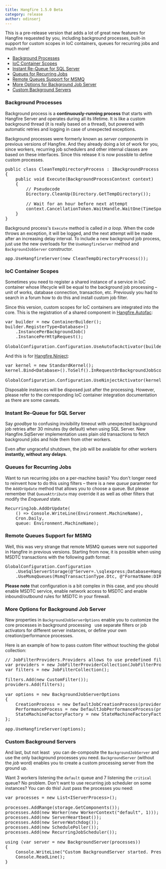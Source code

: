 ```yaml
---
title: Hangfire 1.5.0 Beta
category: release
author: odinserj
---
```


This is a pre-release version that adds a lot of great new features for Hangfire requested by you, including background processes, built-in support for custom scopes in IoC containers, queues for recurring jobs and much more!

* <a href="#background-processes">Background Processes</a>
* <a href="#ioc-container-scopes">IoC Container Scopes</a>
* <a href="#instant-re-queue-for-sql-server">Instant Re-Queue for SQL Server</a>
* <a href="#queues-for-recurring-jobs">Queues for Recurring Jobs</a>
* <a href="#remote-queues-support-for-msmq">Remote Queues Support for MSMQ</a>
* <a href="#more-options-for-background-job-server">More Options for Background Job Server</a>
* <a href="#custom-background-servers">Custom Background Servers</a>

### Background Processes

Background process is a **continuously-running process** that starts with Hangfire Server and operates during all its lifetime. It is like a custom background thread (it is really based on a thread), but powered with automatic retries and logging in case of unexpected exceptions.

Background processes were formerly known as *server components* in previous versions of Hangfire. And they already doing a lot of work for you, since workers, recurring job schedulers and other internal classes are based on these interfaces. Since this release it is now possible to define custom processes.

<pre><span class="keywd">public</span> <span class="keywd">class</span> <span class="type">CleanTempDirectoryProcess</span> : <span class="type">IBackgroundProcess</span>
{
    <span class="keywd">public</span> <span class="keywd">void</span> Execute(<span class="type">BackgroundProcessContext</span> context)
    {
        <span class="comm">// Pseudocode</span>
        <span class="type">Directory</span>.CleanUp(<span class="type">Directory</span>.GetTempDirectory());
        
        <span class="comm">// Wait for an hour before next attempt</span>
        context.CancellationToken.WaitHandle.WaitOne(<span class="type">TimeSpan</span>.FromHours(1));
    }
}</pre>

Background process's `Execute` method is called *in a loop*. When the code throws an exception, it will be logged, and the next attempt will be made after an increasing delay interval. To include a new background job process, just use the new overloads for the `UseHangfireServer` method and `BackgroundJobServer` constructor.

<pre>app.UseHangfireServer(<span class="keywd">new</span> <span class="type">CleanTempDirectoryProcess</span>());</pre>

### IoC Container Scopes

Sometimes you need to register a shared instance of a service in IoC container whose lifecycle will be equal to the background job processing &ndash; unit of works, database connection, transaction, etc. Previously you had to search in a forum how to do this and install custom job filter. 

Since this version, custom scopes for IoC containers are integrated into the core. This is the registration of a shared component in [Hangfire.Autofac](https://github.com/HangfireIO/Hangfire.Autofac):

<pre><span class="keywd">var</span> builder = <span class="keywd">new</span> <span class="type">ContainerBuilder</span>();
builder.RegisterType&lt;<span class="type">Database</span>&gt;()
    .InstancePerBackgroundJob()
    .InstancePerHttpRequest();

<span class="type">GlobalConfiguration</span>.Configuration.UseAutofacActivator(builder.Build());</pre>

And this is for [Hangfire.Ninject](https://github.com/HangfireIO/Hangfire.Ninject):

<pre><span class="keywd">var</span> kernel = <span class="keywd">new</span> <span class="type">StandardKernel</span>();
kernel.Bind&lt;<span class="type">Database</span>&gt;().ToSelf().InRequestOrBackgroundJobScope();

<span class="type">GlobalConfiguration</span>.Configuration.UseNinjectActivator(kernel);</pre>

Disposable instances will be disposed just after the processing. However, please refer to the corresponding IoC container integration documentation as there are some caveats.

### Instant Re-Queue for SQL Server

Say *goodbye* to confusing invisibility timeout with unexpected background job retries after 30 minutes (by default) when using SQL Server. New Hangfire.SqlServer implementation uses plain old transactions to fetch background jobs and hide them from other workers. 

Even after ungraceful shutdown, the job will be available for other workers **instantly, without any delays**.

### Queues for Recurring Jobs

Want to run recurring jobs on a per-machine basis? You don't longer need to reinvent how to do this using filters &ndash; there is a new *queue* parameter for the `AddOrUpdate` method that allows you to choose a queue. But please remember that `QueueAttribute` may override it as well as other filters that modify the *Enqueued* state.

<pre><span class="type">RecurringJob</span>.AddOrUpdate(
    () => <span class="type">Console</span>.WriteLine(<span class="type">Environment</span>.MachineName), 
    <span class="type">Cron</span>.Daily, 
    queue: <span class="type">Environment</span>.MachineName);</pre>

### Remote Queues Support for MSMQ

Well, this was very strange that remote MSMQ queues were not supported in Hangfire in previous versions. Starting from now, it is possible when using MSDTC transactions with the following path format:

<pre><span class="type">GlobalConfiguration</span>.Configuration
    .UseSqlServerStorage(<span class="string">@"Server=.\sqlexpress;Database=Hangfire.Sample;Trusted_Connection=True;"</span>)
    .UseMsmqQueues(<span class="type">MsmqTransactionType</span>.Dtc, <span class="string">@"FormatName:DIRECT=OS:server\hangfire-{0}"</span>, <span class="string">"default"</span>, <span class="string">"critical"</span>);</pre>

**Please note** that configuration is a bit complex in this case, and you should enable MSDTC service, enable network access to MSDTC and enable inbound/outbound rules for MSDTC in your firewall.

### More Options for Background Job Server

New properties in `BackgroundJobServerOptions` enable you to customize the core processes in background processing &nbsp; use separate filters or job activators for different server instances, or define your own creation/performance processes. 

Here is an example of how to pass custom filter without touching the global collection:

<pre><span class="comm">// JobFilterProviders.Providers allows to use predefined filter collections</span>
<span class="keywd">var</span> providers = <span class="keywd">new</span> <span class="type">JobFilterProviderCollection</span>(<span class="type">JobFilterProviders</span>.Providers);
<span class="keywd">var</span> filters = <span class="keywd">new</span> <span class="type">JobFilterCollection</span>();

filters.Add(<span class="keywd">new</span> <span class="type">CustomFilter</span>());
providers.Add(filters);

<span class="keywd">var</span> options = <span class="keywd">new</span> <span class="type">BackgroundJobServerOptions</span>
{
    CreationProcess = <span class="keywd">new</span> <span class="type">DefaultJobCreationProcess</span>(providers),
    PerformanceProcess = <span class="keywd">new</span> <span class="type">DefaultJobPerformanceProcess</span>(providers),
    StateMachineFactoryFactory = <span class="keywd">new</span> <span class="type">StateMachineFactoryFactory</span>(providers)
};

app.UseHangfireServer(options);</pre>

### Custom Background Servers

And last, but not least &nbsp; you can de-composite the `BackgroundJobServer` and use the only background processes you need. `BackgroundServer` (without the *job* word) enables you to create a custom processing server from the ground up. 

Want 3 workers listening the `default` queue and 7 listening the `critical` queue? No problem. Don't want to use recurring job scheduler on some instances? You can do this! Just pass the processes you need:

<pre><span class="keywd">var</span> processes = <span class="keywd">new</span> <span class="type">List</span>&lt;<span class="type">IServerProcess</span>&gt;();

processes.AddRange(storage.GetComponents());
processes.Add(<span class="keywd">new</span> <span class="type">Worker</span>(<span class="keywd">new</span> <span class="type">WorkerContext</span>(<span class="string">"default"</span>, 1)));
processes.Add(<span class="keywd">new</span> <span class="type">ServerHeartbeat</span>());
processes.Add(<span class="keywd">new</span> <span class="type">ServerWatchdog</span>());
processes.Add(<span class="keywd">new</span> <span class="type">SchedulePoller</span>());
processes.Add(<span class="keywd">new</span> <span class="type">RecurringJobScheduler</span>());

<span class="keywd">using</span> (<span class="keywd">var</span> server = <span class="keywd">new</span> <span class="type">BackgroundServer</span>(processes))
{
    <span class="type">Console</span>.WriteLine(<span class="string">"Custom BackgroundServer started. Press ENTER to exit..."</span>);
    <span class="type">Console</span>.ReadLine();
}</pre>
